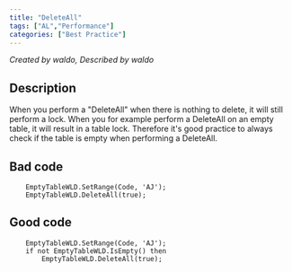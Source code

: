 ```yaml
---
title: "DeleteAll"
tags: ["AL","Performance"]
categories: ["Best Practice"]
---
```


_Created by waldo, Described by waldo_

## Description

When you perform a "DeleteAll" when there is nothing to delete, it will still perform a lock.  When you for example perform a DeleteAll on an empty table, it will result in a table lock.
Therefore it's good practice to always check if the table is empty when performing a DeleteAll.

## Bad code

```al
    EmptyTableWLD.SetRange(Code, 'AJ');
    EmptyTableWLD.DeleteAll(true);
```

## Good code

```al
    EmptyTableWLD.SetRange(Code, 'AJ');
    if not EmptyTableWLD.IsEmpty() then
        EmptyTableWLD.DeleteAll(true);
```
